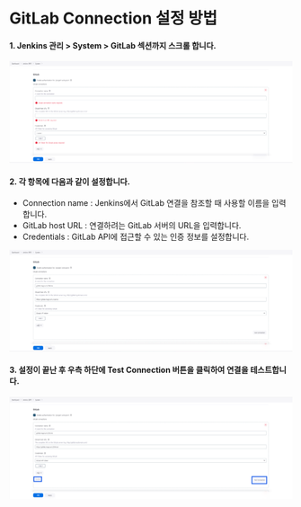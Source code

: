# GitLab Connection 설정 방법

#### 1. Jenkins 관리 > System > GitLab 섹션까지 스크롤 합니다.

![connection-1](images/connection-1.png)

#### 2. 각 항목에 다음과 같이 설정합니다.

- Connection name : Jenkins에서 GitLab 연결을 참조할 때 사용할 이름을 입력합니다.
- GitLab host URL : 연결하려는 GitLab 서버의 URL을 입력합니다.
- Credentials : GitLab API에 접근할 수 있는 인증 정보를 설정합니다.

![connection-2](images/connection-2.png)

#### 3. 설정이 끝난 후 우측 하단에 Test Connection 버튼을 클릭하여 연결을 테스트합니다.

![connection-3](images/connection-3.png)
